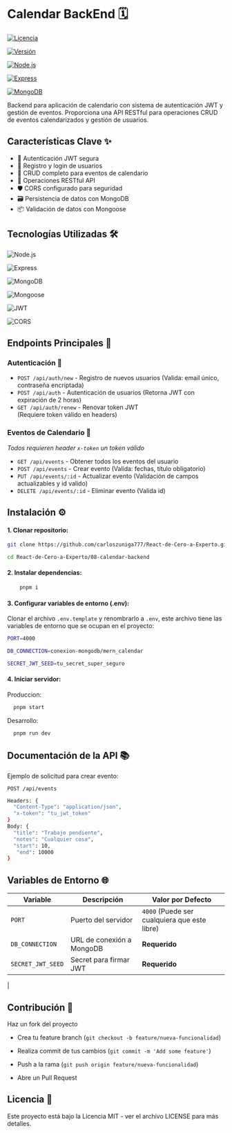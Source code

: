 # Calendar BackEnd 🗓️

[![Licencia](https://img.shields.io/badge/Licencia-MIT-blue.svg)](https://opensource.org/licenses/MIT)

[![Versión](https://img.shields.io/badge/Versión-1.0.0-brightgreen.svg)]()

[![Node.js](https://img.shields.io/badge/Node.js-18.x-green)](https://nodejs.org/)

[![Express](https://img.shields.io/badge/Express-4.x-blue)](https://expressjs.com/)

[![MongoDB](https://img.shields.io/badge/MongoDB-6.x-green)](https://www.mongodb.com/)


Backend para aplicación de calendario con sistema de autenticación JWT y gestión de eventos. Proporciona una API RESTful para operaciones CRUD de eventos calendarizados y gestión de usuarios.

## Características Clave ✨
- 🔐 Autenticación JWT segura
- 👤 Registro y login de usuarios
- 📅 CRUD completo para eventos de calendario
- 🔄 Operaciones RESTful API
- 🛡️ CORS configurado para seguridad
- 🗃️ Persistencia de datos con MongoDB
- 📦 Validación de datos con Mongoose

## Tecnologías Utilizadas 🛠️
![Node.js](https://img.shields.io/badge/-Node.js-339933?logo=node.js&logoColor=white)

![Express](https://img.shields.io/badge/-Express-000000?logo=express&logoColor=white)

![MongoDB](https://img.shields.io/badge/-MongoDB-47A248?logo=mongodb&logoColor=white)

![Mongoose](https://img.shields.io/badge/-Mongoose-880000?logo=mongoose&logoColor=white)

![JWT](https://img.shields.io/badge/-JWT-000000?logo=jsonwebtokens&logoColor=white)

![CORS](https://img.shields.io/badge/-CORS-000000?logo=cors&logoColor=white)

## Endpoints Principales 🔌

### Autenticación 🔑
- `POST /api/auth/new` - Registro de nuevos usuarios (Valida: email único, contraseña encriptada) 
- `POST /api/auth` -  Autenticación de usuarios (Retorna JWT con expiración de 2 horas)
- `GET /api/auth/renew` -  Renovar token JWT  
  (Requiere token válido en headers)

### Eventos de Calendario 📅
_Todos requieren header `x-token` un token válido_

- `GET /api/events` - Obtener todos los eventos del usuario  
- `POST /api/events` - Crear evento  (Valida: fechas, título obligatorio)
- `PUT /api/events/:id` - Actualizar evento  (Validación de campos actualizables y id valido)
- `DELETE /api/events/:id` - Eliminar evento   (Valida id)

## Instalación ⚙️

#### 1. Clonar repositorio:
```bash
git clone https://github.com/carloszuniga777/React-de-Cero-a-Experto.git

cd React-de-Cero-a-Experto/08-calendar-backend
```

#### 2. Instalar dependencias:
```bash
    pnpm i
```

#### 3. Configurar variables de entorno (.env):

Clonar el archivo `.env.template` y renombrarlo a `.env`,
este archivo tiene las variables de entorno que se ocupan en el proyecto:

```bash
PORT=4000

DB_CONNECTION=conexion-mongodb/mern_calendar

SECRET_JWT_SEED=tu_secret_super_seguro

```


#### 4. Iniciar servidor:

  Produccion:

  ```bash
    pnpm start
  ```

  Desarrollo:

  ```bash
    pnpm run dev
  ```  

## Documentación de la API 📚 

Ejemplo de solicitud para crear evento:


`POST /api/events`

```bash
Headers: {
  "Content-Type": "application/json",
  "x-token": "tu_jwt_token"
}
Body: {
  "title": "Trabajo pendiente",
  "notes": "Cualquier cosa",
  "start": 10,
   "end": 10000
}
```

## Variables de Entorno 🌐

| Variable       | Descripción                  | Valor por Defecto       |
|----------------|------------------------------|-------------------------|
| `PORT`         | Puerto del servidor          | `4000` (Puede ser cualquiera que este libre)                  |
| `DB_CONNECTION`  | URL de conexión a MongoDB    | **Requerido**       |
| `SECRET_JWT_SEED`  | Secret para firmar JWT      | **Requerido**           |
|



## Contribución 🤝
Haz un fork del proyecto

- Crea tu feature branch (`git checkout -b feature/nueva-funcionalidad`)

- Realiza commit de tus cambios (`git commit -m 'Add some feature'`)

- Push a la rama (`git push origin feature/nueva-funcionalidad`)

- Abre un Pull Request

## Licencia 📄
Este proyecto está bajo la Licencia MIT - ver el archivo LICENSE para más detalles.